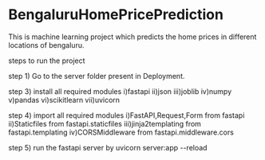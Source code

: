 # BengaluruHomePricePrediction
This is machine learning project which predicts the home prices in different locations of bengaluru.


steps to run the project

step 1) Go to the server folder present in Deployment.

step 3) install all required modules
        i)fastapi
        ii)json
        iii)joblib
        iv)numpy
        v)pandas
        vi)scikitlearn
        vii)uvicorn

step 4) import all required modules
        i)FastAPI,Request,Form from fastapi
        ii)Staticfiles from fastapi.staticfiles
        iii)jinja2templating from fastapi.templating
        iv)CORSMiddleware from fastapi.middleware.cors

step 5) run the fastapi server by
        uvicorn server:app --reload




